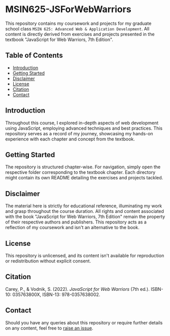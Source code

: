 # MSIN625-JSForWebWarriors

This repository contains my coursework and projects for my graduate school class `MSIN 625: Advanced Web & Application Development`. All content is directly derived from exercises and projects presented in the textbook "JavaScript for Web Warriors, 7th Edition".

## Table of Contents
- [Introduction](#introduction)
- [Getting Started](#getting-started)
- [Disclaimer](#disclaimer)
- [License](#license)
- [Citation](#citation)
- [Contact](#contact)

## Introduction

Throughout this course, I explored in-depth aspects of web development using JavaScript, employing advanced techniques and best practices. This repository serves as a record of my journey, showcasing my hands-on experience with each chapter and concept from the textbook.

## Getting Started

The repository is structured chapter-wise. For navigation, simply open the respective folder corresponding to the textbook chapter. Each directory might contain its own README detailing the exercises and projects tackled.

## Disclaimer

The material here is strictly for educational reference, illuminating my work and grasp throughout the course duration. All rights and content associated with the book "JavaScript for Web Warriors, 7th Edition" remain the property of their respective authors and publishers. This repository acts as a reflection of my coursework and isn't an alternative to the book.

## License

This repository is unlicensed, and its content isn't available for reproduction or redistribution without explicit consent.

## Citation

Carey, P., & Vodnik, S. (2022). *JavaScript for Web Warriors* (7th ed.). ISBN-10: 035763800X, ISBN-13: 978-0357638002.

## Contact

Should you have any queries about this repository or require further details on any content, feel free to [raise an issue](https://github.com/your-github-username/MSIN625-JSForWebWarriors/issues).